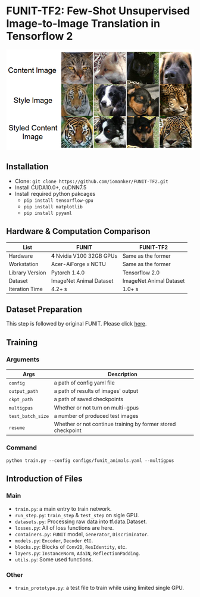 # FUNIT-TF2: Few-Shot Unsupervised Image-to-Image Translation in Tensorflow 2
![IntroImage](https://github.com/iomanker/FUNIT-TF2/blob/master/public/intro_image.png)
## Installation
* Clone: `git clone https://github.com/iomanker/FUNIT-TF2.git`
* Install CUDA10.0+, cuDNN7.5
* Install required python pakcages
    * `pip install tensorflow-gpu`
    * `pip install matplotlib`
    * `pip install pyyaml`
## Hardware & Computation Comparison
| List            | FUNIT                       | FUNIT-TF2               |
| --------------- | --------------------------- | ----------------------- |
| Hardware        | **4** Nvidia V100 32GB GPUs | Same as the former      |
| Workstation     | Acer-AiForge x NCTU         | Same as the former      |
| Library Version | Pytorch 1.4.0               | Tensorflow 2.0          |
| Dataset         | ImageNet Animal Dataset     | ImageNet Animal Dataset |
| Iteration Time  | 4.2+ s                      | 1.0+ s                  |

## Dataset Preparation
This step is followed by original FUNIT. Please click [here](https://github.com/NVlabs/FUNIT/#dataset-preparation).
## Training
### Arguments 
| Args              | Description                                                  |
| ----------------- | ------------------------------------------------------------ |
| `config`          | a path of config yaml file                                   |
| `output_path`     | a path of results of images' output                          |
| `ckpt_path`       | a path of saved checkpoints                                  |
| `multigpus`       | Whether or not turn on multi-gpus                            |
| `test_batch_size` | a number of produced test images                             |
| `resume`          | Whether or not continue training by former stored checkpoint |
### Command
```
python train.py --config configs/funit_animals.yaml --multigpus
```
## Introduction of Files
### Main
* `train.py`: a main entry to train network.
* `run_step.py`: `train_step` & `test_step` on sigle GPU.
* `datasets.py`: Processing raw data into tf.data.Dataset.
* `losses.py`: All of loss functions are here.
* `containers.py`: `FUNIT` model, `Generator`, `Discriminator`.
* `models.py`: `Encoder`, `Decoder` etc.
* `blocks.py`: Blocks of `Conv2D`, `ResIdentity`, etc.
* `layers.py`: `InstanceNorm`, `AdaIN`, `ReflectionPadding`.
* `utils.py`: Some used functions. 
### Other
* `train_prototype.py`: a test file to train while using limited single GPU.